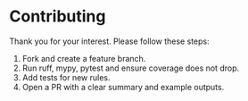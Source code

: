 # Contributing

Thank you for your interest. Please follow these steps:
1. Fork and create a feature branch.
2. Run ruff, mypy, pytest and ensure coverage does not drop.
3. Add tests for new rules.
4. Open a PR with a clear summary and example outputs.
